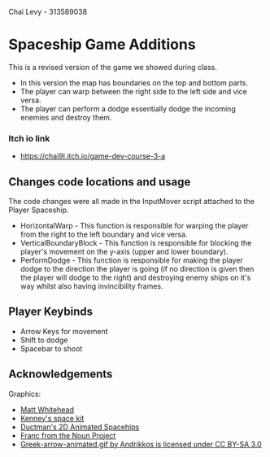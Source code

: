 Chai Levy - 313589038
# Spaceship Game Additions

This is a revised version of the game we showed during class.
* In this version the map has boundaries on the top and bottom parts.
* The player can warp between the right side to the left side and vice versa.
* The player can perform a dodge essentially dodge the incoming enemies and destroy them.
### Itch io link
* [https://chai9l.itch.io/game-dev-course-3-a ](https://chai9l.itch.io/game-dev-course-3-a) 
## Changes code locations and usage
The code changes were all made in the InputMover script attached to the Player Spaceship.
* HorizontalWarp - This function is responsible for warping the player from the right to the left boundary and vice versa.
* VerticalBoundaryBlock - This function is responsible for blocking the player's movement on the y-axis (upper and lower boundary).
* PerformDodge - This function is responsible for making the player dodge to the direction the player is going (if no direction is given then the player will dodge to the right) and destroying enemy ships on it's way whilst also having invincibility frames.

## Player Keybinds
* Arrow Keys for movement
* Shift to dodge
* Spacebar to shoot

 
## Acknowledgements

Graphics:
* [Matt Whitehead](https://ccsearch.creativecommons.org/photos/7fd4a37b-8d1a-4d4c-80a2-4ca4a3839941)
* [Kenney's space kit](https://kenney.nl/assets/space-kit)
* [Ductman's 2D Animated Spacehips](https://assetstore.unity.com/packages/2d/characters/2d-animated-spaceships-96852)
* [Franc from the Noun Project](https://commons.wikimedia.org/w/index.php?curid=64661575)
* [Greek-arrow-animated.gif by Andrikkos is licensed under CC BY-SA 3.0](https://search.creativecommons.org/photos/2db102af-80d0-4ec8-9171-1ac77d2565ce)
